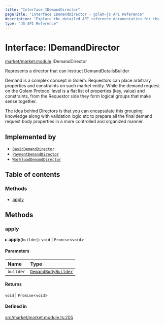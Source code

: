 ```yaml
---
title: "Interface IDemandDirector"
pageTitle: "Interface IDemandDirector - golem-js API Reference"
description: "Explore the detailed API reference documentation for the Interface IDemandDirector within the golem-js SDK for the Golem Network."
type: "JS API Reference"
---
```

# Interface: IDemandDirector

[market/market.module](../modules/market_market_module).IDemandDirector

Represents a director that can instruct DemandDetailsBuilder

Demand is a complex concept in Golem. Requestors can place arbitrary properties and constraints on such
market entity. While the demand request on the Golem Protocol level is a flat list of properties (key, value) and constraints,
from the Requestor side they form logical groups that make sense together.

The idea behind Directors is that you can encapsulate this grouping knowledge along with validation logic etc to prepare
all the final demand request body properties in a more controlled and organized manner.

## Implemented by

- [`BasicDemandDirector`](../classes/market_demand_directors_basic_demand_director.BasicDemandDirector)
- [`PaymentDemandDirector`](../classes/market_demand_directors_payment_demand_director.PaymentDemandDirector)
- [`WorkloadDemandDirector`](../classes/market_demand_directors_workload_demand_director.WorkloadDemandDirector)

## Table of contents

### Methods

- [apply](market_market_module.IDemandDirector#apply)

## Methods

### apply

▸ **apply**(`builder`): `void` \| `Promise`\<`void`\>

#### Parameters

| Name | Type |
| :------ | :------ |
| `builder` | [`DemandBodyBuilder`](../classes/market_demand_demand_body_builder.DemandBodyBuilder) |

#### Returns

`void` \| `Promise`\<`void`\>

#### Defined in

[src/market/market.module.ts:205](https://github.com/golemfactory/golem-js/blob/570126bc/src/market/market.module.ts#L205)
